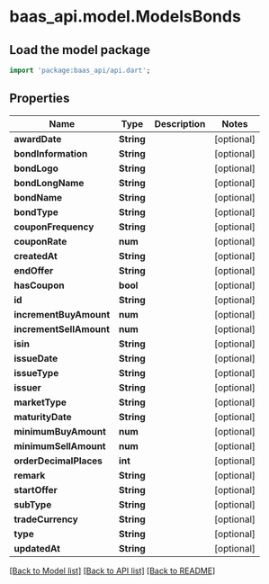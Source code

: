 # baas_api.model.ModelsBonds

## Load the model package
```dart
import 'package:baas_api/api.dart';
```

## Properties
Name | Type | Description | Notes
------------ | ------------- | ------------- | -------------
**awardDate** | **String** |  | [optional] 
**bondInformation** | **String** |  | [optional] 
**bondLogo** | **String** |  | [optional] 
**bondLongName** | **String** |  | [optional] 
**bondName** | **String** |  | [optional] 
**bondType** | **String** |  | [optional] 
**couponFrequency** | **String** |  | [optional] 
**couponRate** | **num** |  | [optional] 
**createdAt** | **String** |  | [optional] 
**endOffer** | **String** |  | [optional] 
**hasCoupon** | **bool** |  | [optional] 
**id** | **String** |  | [optional] 
**incrementBuyAmount** | **num** |  | [optional] 
**incrementSellAmount** | **num** |  | [optional] 
**isin** | **String** |  | [optional] 
**issueDate** | **String** |  | [optional] 
**issueType** | **String** |  | [optional] 
**issuer** | **String** |  | [optional] 
**marketType** | **String** |  | [optional] 
**maturityDate** | **String** |  | [optional] 
**minimumBuyAmount** | **num** |  | [optional] 
**minimumSellAmount** | **num** |  | [optional] 
**orderDecimalPlaces** | **int** |  | [optional] 
**remark** | **String** |  | [optional] 
**startOffer** | **String** |  | [optional] 
**subType** | **String** |  | [optional] 
**tradeCurrency** | **String** |  | [optional] 
**type** | **String** |  | [optional] 
**updatedAt** | **String** |  | [optional] 

[[Back to Model list]](../README.md#documentation-for-models) [[Back to API list]](../README.md#documentation-for-api-endpoints) [[Back to README]](../README.md)


